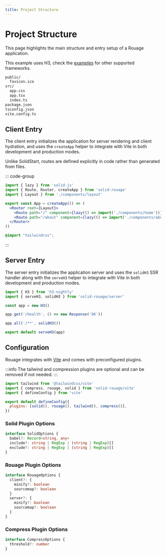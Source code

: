 ```yaml
---
title: Project Structure
---
```


# Project Structure

This page highlights the main structure and entry setup of a Rouage application.

This example uses H3, check the [examples](https://github.com/quentindutot/rouage/tree/main/examples) for other supported frameworks.

```sh
public/
  favicon.ico
src/
  app.css
  app.tsx
  index.ts
package.json
tsconfig.json
vite.config.ts
```

## Client Entry

The client entry initializes the application for server rendering and client hydration, and uses the `createApp` helper to integrate with Vite in both development and production modes.

Unlike SolidStart, routes are defined explicitly in code rather than generated from files.

::: code-group

```jsx [src/app.tsx]
import { lazy } from 'solid-js'
import { Route, Router, createApp } from 'solid-rouage'
import { Layout } from './components/layout'

export const App = createApp(() => (
  <Router root={Layout}>
    <Route path="/" component={lazy(() => import('./components/home'))} />
    <Route path="/about" component={lazy(() => import('./components/about'))} />
  </Router>
))
```

```css [src/app.css]
@import "tailwindcss";
```

:::

## Server Entry

The server entry initializes the application server and uses the `solidH3` SSR handler along with the `serveH3` helper to integrate with Vite in both development and production modes.

```js [src/index.ts]
import { H3 } from 'h3-nightly'
import { serveH3, solidH3 } from 'solid-rouage/server'

const app = new H3()

app.get('/health', () => new Response('OK'))

app.all('/**', solidH3())

export default serveH3(app)
```

## Configuration

Rouage integrates with [Vite](https://vite.dev) and comes with preconfigured plugins.

:::info
The tailwind and compression plugins are optional and can be removed if not needed.
:::

```js [vite.config.ts]
import tailwind from '@tailwindcss/vite'
import { compress, rouage, solid } from 'solid-rouage/vite'
import { defineConfig } from 'vite'

export default defineConfig({
  plugins: [solid(), rouage(), tailwind(), compress()],
})
```

### Solid Plugin Options

```ts
interface SolidOptions {
  babel?: Record<string, any>
  include?: string | RegExp | (string | RegExp)[]
  exclude?: string | RegExp | (string | RegExp)[]
}
```

### Rouage Plugin Options

```ts
interface RouageOptions {
  client?: {
    minify?: boolean
    sourcemap?: boolean
  }
  server?: {
    minify?: boolean
    sourcemap?: boolean
  }
}
```

### Compress Plugin Options

```ts
interface CompressOptions {
  threshold?: number
}
```
